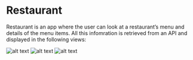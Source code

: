 # Restaurant

Restaurant is an app where the user can look at a restaurant’s menu and details of the menu items. All this infomration is retrieved from an API and displayed in the following views:

![alt text](https://github.com/inayrus/Restaurant/blob/master/doc/categories.png)
![alt text](https://github.com/inayrus/Restaurant/blob/master/doc/menu.png)
![alt text](https://github.com/inayrus/Restaurant/blob/master/doc/detail.png)

